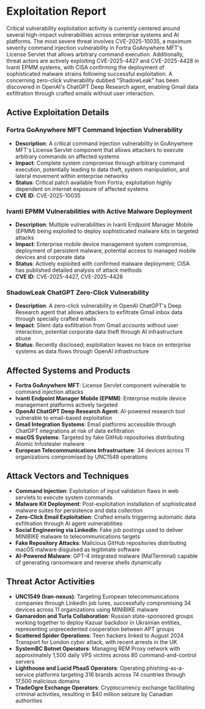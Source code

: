 # Exploitation Report

Critical vulnerability exploitation activity is currently centered around several high-impact vulnerabilities across enterprise systems and AI platforms. The most severe threat involves CVE-2025-10035, a maximum severity command injection vulnerability in Fortra GoAnywhere MFT's License Servlet that allows arbitrary command execution. Additionally, threat actors are actively exploiting CVE-2025-4427 and CVE-2025-4428 in Ivanti EPMM systems, with CISA confirming the deployment of sophisticated malware strains following successful exploitation. A concerning zero-click vulnerability dubbed "ShadowLeak" has been discovered in OpenAI's ChatGPT Deep Research agent, enabling Gmail data exfiltration through crafted emails without user interaction.

## Active Exploitation Details

### Fortra GoAnywhere MFT Command Injection Vulnerability
- **Description**: A critical command injection vulnerability in GoAnywhere MFT's License Servlet component that allows attackers to execute arbitrary commands on affected systems
- **Impact**: Complete system compromise through arbitrary command execution, potentially leading to data theft, system manipulation, and lateral movement within enterprise networks
- **Status**: Critical patch available from Fortra; exploitation highly dependent on internet exposure of affected systems
- **CVE ID**: CVE-2025-10035

### Ivanti EPMM Vulnerabilities with Active Malware Deployment
- **Description**: Multiple vulnerabilities in Ivanti Endpoint Manager Mobile (EPMM) being exploited to deploy sophisticated malware kits in targeted attacks
- **Impact**: Enterprise mobile device management system compromise, deployment of persistent malware, potential access to managed mobile devices and corporate data
- **Status**: Actively exploited with confirmed malware deployment; CISA has published detailed analysis of attack methods
- **CVE ID**: CVE-2025-4427, CVE-2025-4428

### ShadowLeak ChatGPT Zero-Click Vulnerability
- **Description**: A zero-click vulnerability in OpenAI ChatGPT's Deep Research agent that allows attackers to exfiltrate Gmail inbox data through specially crafted emails
- **Impact**: Silent data exfiltration from Gmail accounts without user interaction, potential corporate data theft through AI infrastructure abuse
- **Status**: Recently disclosed; exploitation leaves no trace on enterprise systems as data flows through OpenAI infrastructure

## Affected Systems and Products

- **Fortra GoAnywhere MFT**: License Servlet component vulnerable to command injection attacks
- **Ivanti Endpoint Manager Mobile (EPMM)**: Enterprise mobile device management platforms actively targeted
- **OpenAI ChatGPT Deep Research Agent**: AI-powered research tool vulnerable to email-based exploitation
- **Gmail Integration Systems**: Email platforms accessible through ChatGPT integrations at risk of data exfiltration
- **macOS Systems**: Targeted by fake GitHub repositories distributing Atomic Infostealer malware
- **European Telecommunications Infrastructure**: 34 devices across 11 organizations compromised by UNC1549 operations

## Attack Vectors and Techniques

- **Command Injection**: Exploitation of input validation flaws in web servlets to execute system commands
- **Malware Kit Deployment**: Post-exploitation installation of sophisticated malware suites for persistence and data collection
- **Zero-Click Email Exploitation**: Crafted emails triggering automatic data exfiltration through AI agent vulnerabilities
- **Social Engineering via LinkedIn**: Fake job postings used to deliver MINIBIKE malware to telecommunications targets
- **Fake Repository Attacks**: Malicious GitHub repositories distributing macOS malware disguised as legitimate software
- **AI-Powered Malware**: GPT-4 integrated malware (MalTerminal) capable of generating ransomware and reverse shells dynamically

## Threat Actor Activities

- **UNC1549 (Iran-nexus)**: Targeting European telecommunications companies through LinkedIn job lures, successfully compromising 34 devices across 11 organizations using MINIBIKE malware
- **Gamaredon and Turla Collaboration**: Russian state-sponsored groups working together to deploy Kazuar backdoor in Ukrainian entities, representing unprecedented cooperation between APT groups
- **Scattered Spider Operations**: Teen hackers linked to August 2024 Transport for London cyber attack, with recent arrests in the UK
- **SystemBC Botnet Operators**: Managing REM Proxy network with approximately 1,500 daily VPS victims across 80 command-and-control servers
- **Lighthouse and Lucid PhaaS Operators**: Operating phishing-as-a-service platforms targeting 316 brands across 74 countries through 17,500 malicious domains
- **TradeOgre Exchange Operators**: Cryptocurrency exchange facilitating criminal activities, resulting in $40 million seizure by Canadian authorities